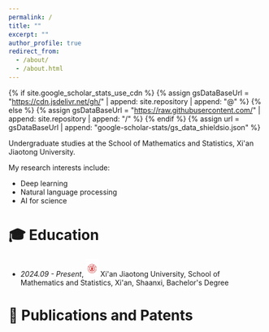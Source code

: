 ```yaml
---
permalink: /
title: ""
excerpt: ""
author_profile: true
redirect_from:
  - /about/
  - /about.html
---
```


{% if site.google_scholar_stats_use_cdn %}
{% assign gsDataBaseUrl = "https://cdn.jsdelivr.net/gh/" | append: site.repository | append: "@" %}
{% else %}
{% assign gsDataBaseUrl = "https://raw.githubusercontent.com/" | append: site.repository | append: "/" %}
{% endif %}
{% assign url = gsDataBaseUrl | append: "google-scholar-stats/gs_data_shieldsio.json" %}

<span class='anchor' id='about-me'></span>

Undergraduate studies at the School of Mathematics and Statistics, Xi'an Jiaotong University.


My research interests include:
- Deep learning
- Natural language processing
- AI for science



<span class='anchor' id='-xl'></span>

# 🎓 Education
- *2024.09 - Present*, <a href="https://www.xjtu.edu.cn/"><img class="svg" src="/images/xjtu.svg" width="25pt"></a> Xi'an Jiaotong University, School of Mathematics and Statistics, Xi'an, Shaanxi, Bachelor's Degree
<span class='anchor' id='-lwzl'></span>

# 📝 Publications and Patents
